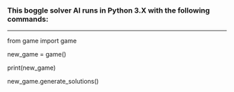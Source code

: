 ### This boggle solver AI runs in Python 3.X with the following commands:
***

from game import game

new_game = game()

print(new_game)

new_game.generate_solutions()

